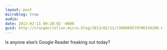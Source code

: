 ```yaml
---
layout: post
microblog: true
audio: 
date: 2013-02-11 09:28:02 -0600
guid: http://craigmcclellan.micro.blog/2013/02/11/t300989579786334208.html
---
```

Is anyone else’s Google Reader freaking out today?
